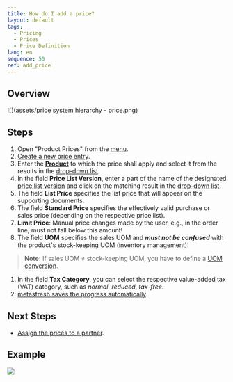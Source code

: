 ```yaml
---
title: How do I add a price?
layout: default
tags:
  - Pricing
  - Prices
  - Price Definition
lang: en
sequence: 50
ref: add_price
---
```


## Overview
![](assets/price system hierarchy - price.png)

## Steps
1. Open "Product Prices" from the [menu](Menu).
1. [Create a new price entry](New_Record_Window).
1. Enter the [**Product**](NewProduct) to which the price shall apply and select it from the results in the [drop-down list](Keyboard_shortcuts_reference).
1. In the field **Price List Version**, enter a part of the name of the designated [price list version](Add_price-list-version) and click on the matching result in the [drop-down list](Keyboard_shortcuts_reference).
1. The field **List Price** specifies the list price that will appear on the supporting documents.
1. The field **Standard Price** specifies the effectively valid purchase or sales price (depending on the respective price list).
1. **Limit Price**: Manual price changes made by the user, e.g., in the order line, must not fall below this amount!
1. The field **UOM** specifies the sales UOM and ***must not be confused*** with the product's stock-keeping UOM (inventory management)!
 >**Note:** If sales UOM ≠ stock-keeping UOM, you have to define a [UOM conversion](Convert_UOMs).

1. In the field **Tax Category**, you can select the respective value-added tax (VAT) category, such as *normal*, *reduced*, *tax-free*.
1. [metasfresh saves the progress automatically](Saveindicator).

## Next Steps
- [Assign the prices to a partner](Assign_prices_to_partner).

## Example
![](assets/Add_Price.gif)
